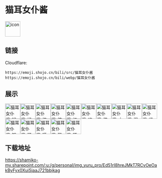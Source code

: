 # 猫耳女仆酱
<img src="https://emoji.shojo.cn/bili/src/猫耳女仆酱/icon.png" width="50" height="50" alt="icon">

## 链接
Cloudflare:
```
https://emoji.shojo.cn/bili/src/猫耳女仆酱
https://emoji.shojo.cn/bili/webp/猫耳女仆酱
```
## 展示
<img src="https://emoji.shojo.cn/bili/src/猫耳女仆酱/猫耳女仆酱-疑惑.png" width="50" height="50" alt="猫耳女仆酱-疑惑"><img src="https://emoji.shojo.cn/bili/src/猫耳女仆酱/猫耳女仆酱-好.png" width="50" height="50" alt="猫耳女仆酱-好"><img src="https://emoji.shojo.cn/bili/src/猫耳女仆酱/猫耳女仆酱-摔倒.png" width="50" height="50" alt="猫耳女仆酱-摔倒"><img src="https://emoji.shojo.cn/bili/src/猫耳女仆酱/猫耳女仆酱-惊吓.png" width="50" height="50" alt="猫耳女仆酱-惊吓"><img src="https://emoji.shojo.cn/bili/src/猫耳女仆酱/猫耳女仆酱-扫兴.png" width="50" height="50" alt="猫耳女仆酱-扫兴"><img src="https://emoji.shojo.cn/bili/src/猫耳女仆酱/猫耳女仆酱-吃惊.png" width="50" height="50" alt="猫耳女仆酱-吃惊"><img src="https://emoji.shojo.cn/bili/src/猫耳女仆酱/猫耳女仆酱-装傻.png" width="50" height="50" alt="猫耳女仆酱-装傻"><img src="https://emoji.shojo.cn/bili/src/猫耳女仆酱/猫耳女仆酱-大哭.png" width="50" height="50" alt="猫耳女仆酱-大哭"><img src="https://emoji.shojo.cn/bili/src/猫耳女仆酱/猫耳女仆酱-沉思.png" width="50" height="50" alt="猫耳女仆酱-沉思"><img src="https://emoji.shojo.cn/bili/src/猫耳女仆酱/猫耳女仆酱-紧张.png" width="50" height="50" alt="猫耳女仆酱-紧张"><img src="https://emoji.shojo.cn/bili/src/猫耳女仆酱/猫耳女仆酱-知识增加.png" width="50" height="50" alt="猫耳女仆酱-知识增加"><img src="https://emoji.shojo.cn/bili/src/猫耳女仆酱/猫耳女仆酱-可爱.png" width="50" height="50" alt="猫耳女仆酱-可爱"><img src="https://emoji.shojo.cn/bili/src/猫耳女仆酱/猫耳女仆酱-噗噗.png" width="50" height="50" alt="猫耳女仆酱-噗噗"><img src="https://emoji.shojo.cn/bili/src/猫耳女仆酱/猫耳女仆酱-犯困.png" width="50" height="50" alt="猫耳女仆酱-犯困"><img src="https://emoji.shojo.cn/bili/src/猫耳女仆酱/猫耳女仆酱-晒猫猫.png" width="50" height="50" alt="猫耳女仆酱-晒猫猫">

## 下载地址

https://shamiko-my.sharepoint.com/:u:/g/personal/img_yuru_pro/Ed51rI8hreJMkT7RCvOeOakByFyx0XuiSjaaJ721bbjkag
